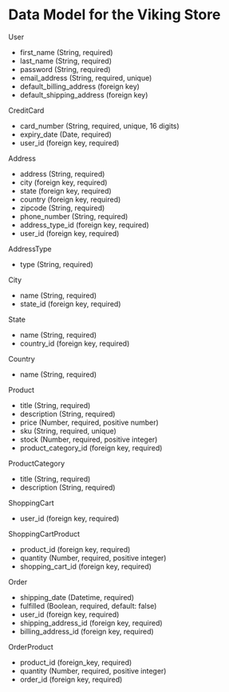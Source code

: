 # Data Model for the Viking Store

User
  - first_name (String, required)
  - last_name (String, required)
  - password (String, required)
  - email_address (String, required, unique)
  - default_billing_address (foreign key)
  - default_shipping_address (foreign key)

CreditCard
  - card_number (String, required, unique, 16 digits)
  - expiry_date (Date, required)
  - user_id (foreign key, required)

Address
  - address (String, required)
  - city (foreign key, required)
  - state (foreign key, required)
  - country (foreign key, required)
  - zipcode (String, required)
  - phone_number (String, required)
  - address_type_id (foreign key, required)
  - user_id (foreign key, required)

AddressType
  - type (String, required)

City
  - name (String, required)
  - state_id (foreign key, required)

State
  - name (String, required)
  - country_id (foreign key, required)

Country
  - name (String, required)

Product
  - title (String, required)
  - description (String, required)
  - price (Number, required, positive number)
  - sku (String, required, unique)
  - stock (Number, required, positive integer)
  - product_category_id (foreign key, required)

ProductCategory
  - title (String, required)
  - description (String, required)

ShoppingCart
  - user_id (foreign key, required)

ShoppingCartProduct
  - product_id (foreign key, required)
  - quantity (Number, required, positive integer)
  - shopping_cart_id (foreign key, required)

Order
  - shipping_date (Datetime, required)
  - fulfilled (Boolean, required, default: false)
  - user_id (foreign key, required)
  - shipping_address_id (foreign key, required)
  - billing_address_id (foreign key, required)

OrderProduct
  - product_id (foreign_key, required)
  - quantity (Number, required, positive integer)
  - order_id (foreign key, required)
